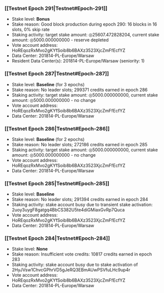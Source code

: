 ### [[Testnet Epoch 291|Testnet#Epoch-291]]
* Stake level: **Bonus**
* Stake reason: Good block production during epoch 290: 16 blocks in 16 slots, 0% skip rate
* Staking activity: target stake amount: ◎25607.472828204, current stake amount: ◎5000.000000000 - reserve depleted
* Vote account address: HoREqozRxMvo2gKYfSoib8b6BAXz3523XjcZmFfEcfYZ
* Data Center: 201814-PL-Europe/Warsaw
* Resident Data Center(s): 201814-PL-Europe/Warsaw (seniority: 1)
### [[Testnet Epoch 287|Testnet#Epoch-287]]
* Stake level: **Baseline** (for 3 epochs)
* Stake reason: No leader slots; 299371 credits earned in epoch 286
* Staking activity: target stake amount: ◎5000.000000000, current stake amount: ◎5000.000000000 - no change
* Vote account address: HoREqozRxMvo2gKYfSoib8b6BAXz3523XjcZmFfEcfYZ
* Data Center: 201814-PL-Europe/Warsaw
### [[Testnet Epoch 286|Testnet#Epoch-286]]
* Stake level: **Baseline** (for 2 epochs)
* Stake reason: No leader slots; 272186 credits earned in epoch 285
* Staking activity: target stake amount: ◎5000.000000000, current stake amount: ◎5000.000000000 - no change
* Vote account address: HoREqozRxMvo2gKYfSoib8b6BAXz3523XjcZmFfEcfYZ
* Data Center: 201814-PL-Europe/Warsaw
### [[Testnet Epoch 285|Testnet#Epoch-285]]
* Stake level: **Baseline**
* Stake reason: No leader slots; 291394 credits earned in epoch 284
* Staking activity: stake account busy due to transient stake activation: 2uoy3uygF8gatgq4BbCS382U5te4diGMiaxGvRp7Quca
* Vote account address: HoREqozRxMvo2gKYfSoib8b6BAXz3523XjcZmFfEcfYZ
* Data Center: 201814-PL-Europe/Warsaw
### [[Testnet Epoch 284|Testnet#Epoch-284]]
* Stake level: **None**
* Stake reason: Insufficient vote credits: 10817 credits earned in epoch 283
* Staking activity: stake account busy due to stake activation of 2HyJVsw1ChvcGPhrVD5gJeRQ3EBmAUwPSVfuLHc9up4r
* Vote account address: HoREqozRxMvo2gKYfSoib8b6BAXz3523XjcZmFfEcfYZ
* Data Center: 201814-PL-Europe/Warsaw